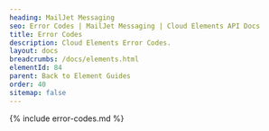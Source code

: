 ```yaml
---
heading: MailJet Messaging
seo: Error Codes | MailJet Messaging | Cloud Elements API Docs
title: Error Codes
description: Cloud Elements Error Codes.
layout: docs
breadcrumbs: /docs/elements.html
elementId: 84
parent: Back to Element Guides
order: 40
sitemap: false
---
```


{% include error-codes.md %}
